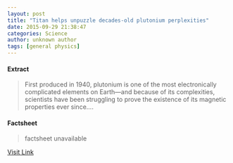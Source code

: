 ```yaml
---
layout: post
title: "Titan helps unpuzzle decades-old plutonium perplexities"
date: 2015-09-29 21:38:47
categories: Science
author: unknown author
tags: [general physics]
---
```



#### Extract
>First produced in 1940, plutonium is one of the most electronically complicated elements on Earth—and because of its complexities, scientists have been struggling to prove the existence of its magnetic properties ever since....

#### Factsheet
>factsheet unavailable

[Visit Link](http://phys.org/news/2015-09-titan-unpuzzle-decades-old-plutonium-perplexities.html)


